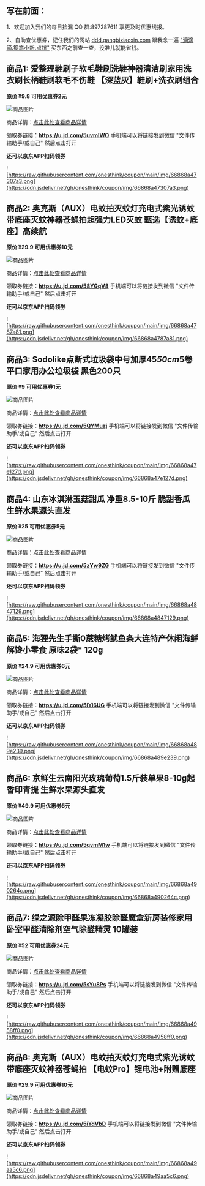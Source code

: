 ## 写在前面：

1、欢迎加入我们的每日捡漏 QQ 群:897287611 享更及时优惠线报。

2、自助查优惠券，记住我们的网站 [ddd.gangbixiaoxin.com](https://ddd.gangbixiaoxin.com) 跟我念一遍 ["滴滴滴.钢笔小新.点抗"](https://ddd.gangbixiaoxin.com) 买东西之前查一查，没准儿就能省钱。

## 商品1: 爱整理鞋刷子软毛鞋刷洗鞋神器清洁刷家用洗衣刷长柄鞋刷软毛不伤鞋 【深蓝灰】鞋刷+洗衣刷组合

**原价 ¥9.8 可用优惠券2元**

![商品图片](http://img14.360buyimg.com/n1/jfs/t1/234153/9/7814/97353/657a71e3F8254f14f/bd1cc5faf551c707.jpg)

商品详情：[点击此处查看商品详情](https://union-click.jd.com/jdc?e=1003156031&amp;p=JF8BAdsJK1olXwQBVV9aAUMeAV8IGloTXAYEVl5VAEweAV9MRANLAjZbERscSkAJHTRQRA1CCVkdDwtCWhVLHTdNTwcKBENeCVAfUg8bWilWbyJyDXpCVyoUCRhrXSZYeiVANGdaOlwYQDxRRRgJYzN0I0REKCkvQFxXDxtxaz5hFGFFIwEhajJ0SjF-cidNOWVmEig_Uit1Ag9ObT5lO2FbPBc-ektnYSZ0Wy13AHVgVQwbfyJvYw97bAxhJGJmIAcUST1uczxzfCcTOE5hIjkCViNFZRNqbwF1W3JrKDg9UR5QYAZscixmGwNiVj4NaBFnBhh6bCJiBH1cICw2eihfYCh8cj9zJHVxCyoCdCJsY3sKbk8XKDZ2Ti04ARlEZApRRxp1NVZYTjxZS1VBD2M4GmsWXAYFXVhaDkISM18IG2tUMwYBU1ddDkoUM244G10WXAcKVl1YCUseAF8IE1wliqu6gdTs3cOu1_GAzOKyiI--gMDVOHsnAF8IGloXXQIFVVxdOHsXAF8LKwV7XFUFUQpcCht5XicOHVlVCQNsVFtbDU4QC2Y4GVoUXwQyZG4EThVjeghYZxsWKU8DByIDQRt2fTphegN7X0NKIxgbf0pvaw52WR1pKnRKZF5t)

领取券链接：**https://u.jd.com/5uvmIWO** 手机端可以将链接发到微信 "文件传输助手/或自己" 然后点击打开

**还可以京东APP扫码领券**

![https://raw.githubusercontent.com/onesthink/coupon/main/img/66868a47307a3.png](https://cdn.jsdelivr.net/gh/onesthink/coupon/img/66868a47307a3.png)

## 商品2: 奥克斯（AUX）电蚊拍灭蚊灯充电式紫光诱蚊带底座灭蚊神器苍蝇拍超强力LED灭蚊 甄选【诱蚊+底座】高续航

**原价 ¥29.9 可用优惠券10元**

![商品图片](http://img14.360buyimg.com/n1/jfs/t1/244735/28/8934/103017/663c872cFab50f536/d912cf2602e29a8a.jpg)

商品详情：[点击此处查看商品详情](https://union-click.jd.com/jdc?e=1003156031&amp;p=JF8BAd0JK1olXwMKXFtYDUgfB18IGloTXAcLVVxaAUoSA19MRANLAjZbERscSkAJHTRQRA1CCVkdDwtCWhVLHTdNTwcKBENeCVAfUg8bcBBLcARlPU5ULABaQwtJZTJoXABSGVhqOlwofxtoZGhvSyNOFAFRKiAjTFxXDxtxaz5hFGFGIjctaD9OAyt_ci9NOWVyEj4FUi91Ah9ObABmKmFbLBcpUEp-YW5oWy9dB2VgVSobfyljUA9RfAxhJGJmLT0iTD9-UT9zfCcTOE5hIjkCViNFZRB6eDhcHnJdNDg-QUtLY21wcixcFFpiVjY6aDhFF2x_eyJhO2VLPwE9CiNwdCdrXC9sOWV1DTkYfzJFYxRoD1lgSQR3ZBYPCwgJdi4LeyNBIm8LKSYjQU1pRSkEF2sUbQUDVFlUDkwRCmo4K1sVbUdsVFxeC08QB2g4GmsVWwUDVVZfCE0SAG0KK1sdWjbV-eaIgvrCi9bchdPC5KHX3eKJlsMnM18LK1sUXAQCUFlcCksnM28LK1glA2gDB1hfCRhDUAFVU10TXlVaUDBdDUwfAWoNG2sXXAcAVm5tODhoQARXaztdC35cUxUdVi1KYyhTXB9LNWgAISkNdywQZD9wQBISDnh8KhptCHs)

领取券链接：**https://u.jd.com/58YGqV8** 手机端可以将链接发到微信 "文件传输助手/或自己" 然后点击打开

**还可以京东APP扫码领券**

![https://raw.githubusercontent.com/onesthink/coupon/main/img/66868a4787a81.png](https://cdn.jsdelivr.net/gh/onesthink/coupon/img/66868a4787a81.png)

## 商品3: Sodolike点断式垃圾袋中号加厚45*50cm*5卷平口家用办公垃圾袋 黑色200只

**原价 ¥9 可用优惠券1元**

![商品图片](http://img14.360buyimg.com/n1/jfs/t1/161270/25/44604/103358/66826884Fc82e0d3b/507fc3dec15f59f3.jpg)

商品详情：[点击此处查看商品详情](https://union-click.jd.com/jdc?e=1003156031&amp;p=JF8BAdkJK1olXwMKXF9fDUMUCl8IGloWWgQKUltcAE4fAV9MRANLAjZbERscSkAJHTRQRA1CCVkdDwtCWhVLHTdNTwcKBENeCVAfUg8bAm8BZyxCPGIAXBgfDStzYQxpGRtBGn5VOlw5cBIXYwR0QRpMP0FaFQgWX1xXDxtxaz5iBHlHIicPYTxkSi9-YidNOWV6Ej0VUih1ShNObwBlPmFbVRc9QEp3YW50WztNAHZgVSobaDJ3YxhseAxhJGJmIy06TzxIfwtzfCcTOE5hIjkCViNFZRNteAJiHXEAJA4pazxVYxZgcixxIlpiHCI6fD90RxtqZzx1BFNeNAElbitlYCh8cj98KWV5Fyg0dCJsY3sKbk8XKDZcDjZeCylyAAx6R1NXHXEAPUQASTdBD2M4GmsWXAYFXVhaDkISM18IG2tUMwAFUlpaDnsWM28OGFoUVQUEVFdeAE8nA2cPK4y45dOI5YvVsZ-Ji7ixvI6c4dKc3G5tOEgnA24JGVsRWgcAVG5tCEgnAF9WdVpGVAFWU1kNZhZfBWhKQBodMwYHUFlVCU4VM20JGlkXbTYyVV5UdDxAYgsKEx1XWGZmNj08CgtDRBdfdVlxJV8CNDUhUgpOYShQWg1eCjYCZA)

领取券链接：**https://u.jd.com/5QYMuzj** 手机端可以将链接发到微信 "文件传输助手/或自己" 然后点击打开

**还可以京东APP扫码领券**

![https://raw.githubusercontent.com/onesthink/coupon/main/img/66868a47e127d.png](https://cdn.jsdelivr.net/gh/onesthink/coupon/img/66868a47e127d.png)

## 商品4: 山东冰淇淋玉菇甜瓜 净重8.5-10斤 脆甜香瓜 生鲜水果源头直发

**原价 ¥25 可用优惠券5元**

![商品图片](http://img14.360buyimg.com/n1/jfs/t1/236666/5/16587/73631/664c6a85F91358888/460c496a010f1107.jpg)

商品详情：[点击此处查看商品详情](https://union-click.jd.com/jdc?e=1003156031&amp;p=JF8BAa8JK1olXwMKXVpeDU8SCl8IGloUWQAEVlpYDEgnRzBQRQQlBENHFRxWFlVMWzBeTA9KQl1XSwwDVFVPRjtUBAJQAVsMFgQZBBVQYhx-cixOLQcELAUnDyh1dCRaHghXH2gAFxsPTxZAfzddE1JFHGECDAZKSEdjeh9tbChmHHFdKDgpezhVexpvYjlMGwR1HFYkahFjRxttYCl3XHpJIxZUYS9jUW1-aVJ3P19hFD0kUhhsYAxLbyJhO3JxLwEpUjxKVhZJRT1eAHhmIy4UcDJjZhhBGwRjNFRnIC0IX3tcCgRcWw5MCmNWAAwgcDdUeDpqZxhTUQoyVW5eCUsQCmkPHVIQbTYCVG4fZp2lureapIye_NKX0Yj3jZ-po18JK1sTXgcDXFxeDUwUCm44G1MSbdGv7IvXuZ6furuWk4ys-tOL6IrDgHsnM2w4G1oUXwYGU19fCHsnA2w4GGtLMwdRVAlfCUMRbTJAHV0XGgQFOl5YD0wRC2sOK1kUXAQAZG5tVgx2cBlhbABlXAB6DyRaaylgSD0NSBlXMwRBEQwaVRxrWzoAEgtUOgZaDG5dOA)

领取券链接：**https://u.jd.com/5zYw9ZG** 手机端可以将链接发到微信 "文件传输助手/或自己" 然后点击打开

**还可以京东APP扫码领券**

![https://raw.githubusercontent.com/onesthink/coupon/main/img/66868a4847129.png](https://cdn.jsdelivr.net/gh/onesthink/coupon/img/66868a4847129.png)

## 商品5: 海狸先生手撕0蔗糖烤鱿鱼条大连特产休闲海鲜解馋小零食 原味2袋* 120g

**原价 ¥24.9 可用优惠券6元**

![商品图片](http://img14.360buyimg.com/n1/jfs/t1/199933/34/38618/182056/64cdad6fFf388bce5/9d5be7cf50c31c84.jpg)

商品详情：[点击此处查看商品详情](https://union-click.jd.com/jdc?e=1003156031&amp;p=JF8BAdMJK1olXwMKXVpbAE0WC18IGlocXgMGUVpVDkwTAl9MRANLAjZbERscSkAJHTRQRA1CCVkdDwtCWhVLHTdNTwcKBENeCVAfUg8bZw9ubwQWIAFaI1cVXQxsawZ1bSBIGg96OlxcABZ3RQ9hQSdLGWFZExshfVxXDxtxaz5sLlNCIyc9bjJ0eDF_YitNOWJ-EioVUih1ShtOewBlDWFYNBcrakp-YSZsWy9NAHVgHT4bfxRKehZsbAxhJGJRIy0-TDwVVQlzfCcTOE5hIjkCViNFZRNheD9qA3FKLykqay8fYydoci92CFp0LQw-fxFkRBhqcCJ1BAcLNzcIfihPYDN_ciNGJHVhECk0aBMnSgoOcydGK0BiVSghWwlNSxoNZUFdGwoOZF9tC0oXBGYOHF0cWDYyVF5tSSUXAmwLGVIdWjYDZF5bC0oWC20LHlITWAIyVFZaOJy6u7qCqo6d5NKc3Inkr56ev7uWk2slbQUyVF9cCksTBG4KG2slXQUyV24DZkpEBGoBG1gWM1tKUlhfQUoVbW8NHVMWWA8GZFxcCUkVM184fztzKVkBKVkFf0JfVihzczJoK31fE1clZkkWCzJoXTt8B3pcEDkGTw5rdl8IKw)

领取券链接：**https://u.jd.com/5iYi6UG** 手机端可以将链接发到微信 "文件传输助手/或自己" 然后点击打开

**还可以京东APP扫码领券**

![https://raw.githubusercontent.com/onesthink/coupon/main/img/66868a489e239.png](https://cdn.jsdelivr.net/gh/onesthink/coupon/img/66868a489e239.png)

## 商品6: 京鲜生云南阳光玫瑰葡萄1.5斤装单果8-10g起 香印青提 生鲜水果源头直发

**原价 ¥49.9 可用优惠券5元**

![商品图片](http://img14.360buyimg.com/n1/jfs/t1/240041/7/9774/372580/6659ecf3F66822941/1a9a98e071381a42.png)

商品详情：[点击此处查看商品详情](https://union-click.jd.com/jdc?e=1003156031&amp;p=JF8BAbIJK1olXwMHUVZfAU4RBl8IGloUWQ4AVF1dDk4nRzBQRQQlBENHFRxWFlVMWzBeTA9KQl1XSwwDVFVPRjtUBAJQAVsMFgQZBBVQYhx-cixOLQcELAUUbhVtdCRaaVlcNWgAFxsPTxZAfzddE1JFHFx5PAZKSEdjeh9tbChmAnJdID0qazBXexpvYjlMGwR1HFYkahFjRxttYCl3XHpJIxZUYS9jUW1-aVJ3P19hFD0kUhhsYAxLbyJhO3JxLwEpUjxKVhZJRT1eAHhmIy4UcDJjZhhBGwRjNFRnIC0IX3teYBYJSSd0C2VkTioOCDNtewtAZSNlUQoyVW5eCUsQCmkPHVIQbTYCVG4fZp2ckLihtYOzxt6kz4vSop-cpreqlGsUbQYEV19cAEkUB24LG18lXQ4FZInwsJ6dsrqAoo-L1dG784vUtJ-Ji184K1glXQcDVl5ZD0oVA184G1glXjZcOl8OD04fAmZYdQZdWwAAHFsbZksSBWYIHlIdbQQDVVxfOHsnXShpaC18Kl1yVVglUwJxXRV_UAlnX09qOlweTRlQXjh0Qw4dVFZDDiU1UHsXMw)

领取券链接：**https://u.jd.com/5qvmM1w** 手机端可以将链接发到微信 "文件传输助手/或自己" 然后点击打开

**还可以京东APP扫码领券**

![https://raw.githubusercontent.com/onesthink/coupon/main/img/66868a490264c.png](https://cdn.jsdelivr.net/gh/onesthink/coupon/img/66868a490264c.png)

## 商品7: 绿之源除甲醛果冻凝胶除醛魔盒新房装修家用卧室甲醛清除剂空气除醛精灵 10罐装

**原价 ¥52 可用优惠券24元**

![商品图片](http://img14.360buyimg.com/n1/jfs/t1/225097/29/18977/169991/66858bdcFef4386d7/bf66c509ffa81eb5.jpg)

商品详情：[点击此处查看商品详情](https://union-click.jd.com/jdc?e=1003156031&amp;p=JF8BAdAJK1olXwMKXFxZDEkRCl8IGlodWgcBUl1eAEoeBF9MRANLAjZbERscSkAJHTRQRA1CCVkdDwtCWhVLHTdNTwcKBENeCVAfUg8bVip0XQFLHl97Kzw-ezxhBzhLeFpmIgB_OlwFVjdSYypNSwRwWWIHF1oNblxXDxtxaz5sPnlGIFwPazxOSit-cjNNOWJ2EikVUhh1AhNObT5mLmFbEhcpaktnYSZOWyxnAHVgHSIbfyJ_ZQ98aAxhJGJmLT0qSD9-fwZzfCcTOE5hIjkCViNFZRNtbwF-HGVrLA4-USxXdCd0ci9hPQ9iLQw5fDhRBBlhbzxiPmVCICw1bDxlYDN_ciNFJHVXFiokYBMnWgZUXAF-WlZhURZbWxVOUxp3GChDPQoOZF9tC0oXBGYOHF0cWDYyVF5tSSUUCmwKGGsUbQYEV19cAEkUB28OH1olXQ4FZInwsJ6dsrqAoo-L1dG784vUtJ-Ji184K1glXQcDVl5ZD0oVA184G1glXjZcOl8ODkgVATsIdQZdWwAAHw0OZksSBWsJG10XbQQDVVxfOHsnVip0XQFLHl97Kzw-ezxhBzhLeFpmIgB_OlwFVjdSYypNSwRwWWIHF1oNbnsXMw)

领取券链接：**https://u.jd.com/5sYu8Ps** 手机端可以将链接发到微信 "文件传输助手/或自己" 然后点击打开

**还可以京东APP扫码领券**

![https://raw.githubusercontent.com/onesthink/coupon/main/img/66868a4958ff0.png](https://cdn.jsdelivr.net/gh/onesthink/coupon/img/66868a4958ff0.png)

## 商品8: 奥克斯（AUX）电蚊拍灭蚊灯充电式紫光诱蚊带底座灭蚊神器苍蝇拍 【电蚊Pro】锂电池+附赠底座

**原价 ¥29.9 可用优惠券10元**

![商品图片](http://img14.360buyimg.com/n1/jfs/t1/101962/8/40342/147899/65d412e1F99df3b0c/509f453880b58224.jpg)

商品详情：[点击此处查看商品详情](https://union-click.jd.com/jdc?e=1003156031&amp;p=JF8BAdsJK1olXwMKXFpeCkIRAF8IGlodVAYGVFdbCE8RBF9MRANLAjZbERscSkAJHTRQRA1CCVkdDwtCWhVLHTdNTwcKBENeCVAfUg8bd2t4RhJGCVtZVC5dcU0XQhxcTCRLNQJhOlw8eAsTcTZwXgx-GlJLKBkgdlxXDxtxaz5sPgZFIycpWz9eYCx_RDNNOWVmEioFUhh1Sg9OeC5lDmFbNBc-aktnYSZgWyxNAHVgVTYbfyljUA98eAxhJGJmIwcqTT9IYwtzfCcTOE5hIjkCViNFZRBxbAFmAnJrPDokazcfdzB4ciJ2XA50PQg9aC98RxhXZzx1PlNFNycufz9PYCh8cgl3JHVxFilfdClsY3sKbk8XKDZFVj4nQANFYQ8NfRtiPFYDK10kdA1RD2M4GmsWXAYFXVhaDkISM18IG2tUMwYAV11ZD08QM244G10WXAcKVl1ZDEsXBl8IE1wliqu6gdTs3cOu1_GAzOKyiI--gMDVOHsnAF8IGloXXQIFVVxdOHsXAF8LKwV7XFUEVl5eXE95XicOHV4VFA5sVFtaDEgQC2k4GVoUXwQyZG4pDDtKSjxcRgAVLQZ7Ul4cex9AfDFgHzh7X2dyFFovUTNSVARPTxJpGnt8ZF5t)

领取券链接：**https://u.jd.com/5iYdVbD** 手机端可以将链接发到微信 "文件传输助手/或自己" 然后点击打开

**还可以京东APP扫码领券**

![https://raw.githubusercontent.com/onesthink/coupon/main/img/66868a49aa5c6.png](https://cdn.jsdelivr.net/gh/onesthink/coupon/img/66868a49aa5c6.png)

